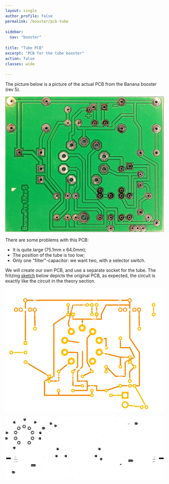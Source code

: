 ```yaml
---
layout: single
author_profile: false
permalink: /booster/pcb-tube

sidebar:
  nav: "booster"

title: "Tube PCB"
excerpt: "PCB for the tube booster"
action: false
classes: wide

---
```

The picture below is a picture of the actual PCB from the Banana booster (rev 5).

![](/assets/images/booster/banana-pcb.png)

There are some problems with this PCB:
- It is quite large (75.1mm x 64.0mm);
- The position of the tube is too low;
- Only one "filter"-capacitor: we want two, with a selector switch.

We will create our own PCB, and use a separate socket for the tube. The fritzing [sketch](/assets/fritzing/booster/banana.fzz) below depicts the original PCB, as expected, the circuit is exactly like the circuit in the theory section.

![](/assets/images/booster/banana_pcb.svg)

![](/assets/images/booster/banana_schema.svg)
